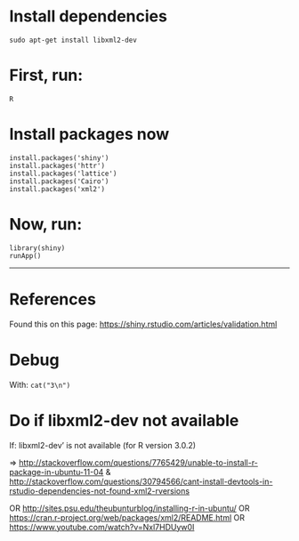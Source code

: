 # Install dependencies

    sudo apt-get install libxml2-dev

# First, run:

    R

# Install packages now

    install.packages('shiny')
    install.packages('httr')
    install.packages('lattice')
    install.packages('Cairo')
    install.packages('xml2')

# Now, run:

    library(shiny)
    runApp()

____

# References

Found this on this page:
https://shiny.rstudio.com/articles/validation.html

# Debug

With: `cat("3\n")`

# Do if libxml2-dev not available

If: 
libxml2-dev’ is not available (for R version 3.0.2) 

=>
http://stackoverflow.com/questions/7765429/unable-to-install-r-package-in-ubuntu-11-04
& http://stackoverflow.com/questions/30794566/cant-install-devtools-in-rstudio-dependencies-not-found-xml2-rversions

OR http://sites.psu.edu/theubunturblog/installing-r-in-ubuntu/
OR https://cran.r-project.org/web/packages/xml2/README.html
OR https://www.youtube.com/watch?v=Nxl7HDUyw0I
